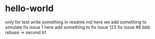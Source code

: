 # hello-world
only for test
write something in readme.md
here we add something to simulate fix issue 1
here add something to fix issue 123
fix issue #6
bbb
rebase -> second
b1
